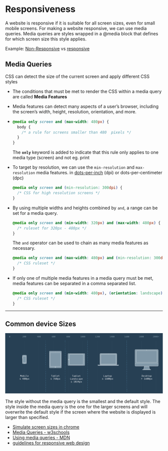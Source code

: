 
# Responsiveness

A website is responsive if it is suitable for all screen sizes, even for small mobile screens. For making a website responsive, we can use media queries. Media queries are styles wrapped in a @media block that defines for which screen size this style applies.

Example: [Non-Responsive](https://content.codecademy.com/courses/freelance-1/unit-5/globe-book-store/index.html) vs [responsive](https://content.codecademy.com/courses/freelance-1/unit-5/globe-book-store/index-responsive.html)

## Media Queries

CSS can detect the size of the current screen and apply different CSS styles

- The conditions that must be met to render the CSS within a media query are called **Media Features**

- Media features can detect many aspects of a user’s browser, including the screen’s width, height, resolution, orientation, and more.

- ```css
  @media only screen and (max-width: 480px) {
    body {
      /* a rule for screens smaller than 480  pixels */
    }
  }
  ```

  The **`only`** keyword is added to indicate that this rule only applies to one media type (screen) and not eg. print

- To target by resolution, we can use the `min-resolution` and `max-resolution` media features. in [dots-per-inch](https://en.wikipedia.org/wiki/Dots_per_inch) (dpi) or dots-per-centimeter (dpc)

  ```css
  @media only screen and (min-resolution: 300dpi) {
    /* CSS for high resolution screens */
  }
  ```

- By using multiple widths and heights combined by `and`, a range can be set for a media query.

  ```css
  @media only screen and (min-width: 320px) and (max-width: 480px) {
    /* ruleset for 320px - 480px */
  }
  ```

  The `and` operator can be used to chain as many media features as necessary.

  ```css
  @media only screen and (max-width: 480px) and (min-resolution: 300dpi) {
    /* CSS ruleset */
  }
  ```

- If only one of multiple media features in a media query must be met, media features can be separated in a comma separated list.

  ```css
  @media only screen and (min-width: 480px), (orientation: landscape) {
    /* CSS ruleset */
  }
  ```

------

## Common device Sizes

<img src="./assets/screen-sizes.png" alt="" style="zoom:50%;" />


The style without the media query is the smallest and the default style. The style inside the media query is the one for the larger screens and will overwrite the default style if the screen where the website is displayed is larger than specified.

- [Simulate screen sizes in chrome](https://developers.google.com/web/tools/chrome-devtools/device-mode)
- [Media Queries - w3schools](https://www.w3schools.com/css/css_rwd_mediaqueries.asp)
- [Using media queries - MDN](https://developer.mozilla.org/de/docs/Web/CSS/Media_Queries/Using_media_queries)
- [guidelines for responsive web design](https://www.smashingmagazine.com/2011/01/guidelines-for-responsive-web-design/)
